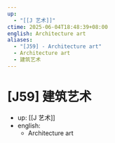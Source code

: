 ```yaml
---
up:
  - "[[J 艺术]]"
ctime: 2025-06-04T18:48:39+08:00
english: Architecture art
aliases:
  - "[J59] - Architecture art"
  - Architecture art
  - 建筑艺术
---
```


# [J59] 建筑艺术

- up: [[J 艺术]]
- english:
	- Architecture art
